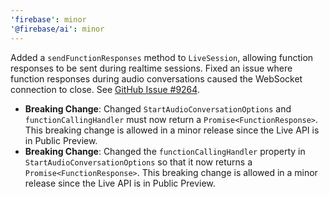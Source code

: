 ```yaml
---
'firebase': minor
'@firebase/ai': minor
---
```


Added a `sendFunctionResponses` method to `LiveSession`, allowing function responses to be sent during realtime sessions.
Fixed an issue where function responses during audio conversations caused the WebSocket connection to close. See [GitHub Issue #9264](https://github.com/firebase/firebase-js-sdk/issues/9264).
 - **Breaking Change**: Changed `StartAudioConversationOptions` and `functionCallingHandler` must now return a `Promise<FunctionResponse>`.
   This breaking change is allowed in a minor release since the Live API is in Public Preview.
 - **Breaking Change**: Changed the `functionCallingHandler` property in `StartAudioConversationOptions` so that it now returns a `Promise<FunctionResponse>`.
   This breaking change is allowed in a minor release since the Live API is in Public Preview.
